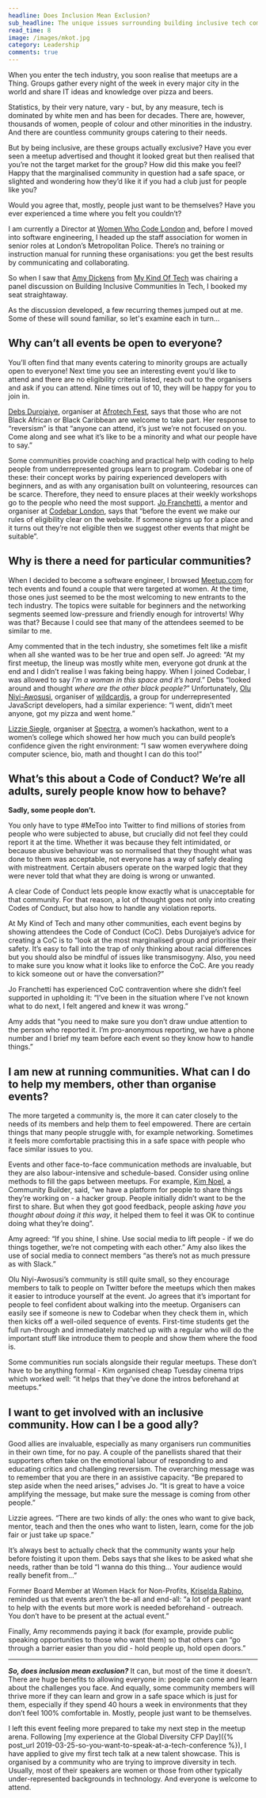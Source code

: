 ```yaml
---
headline: Does Inclusion Mean Exclusion?
sub_headline: The unique issues surrounding building inclusive tech communities
read_time: 8
image: /images/mkot.jpg
category: Leadership
comments: true
---
```


When you enter the tech industry, you soon realise that meetups are a Thing.  Groups gather every night of the week in every major city in the world and share IT ideas and knowledge over pizza and beers.

Statistics, by their very nature, vary - but, by any measure, tech is dominated by white men and has been for decades.  There are, however, thousands of women, people of colour and other minorities in the industry.  And there are countless community groups catering to their needs.

But by being inclusive, are these groups actually exclusive?  Have you ever seen a meetup advertised and thought it looked great but then realised that you’re not the target market for the group?  How did this make you feel?  Happy that the marginalised community in question had a safe space, or slighted and wondering how they’d like it if you had a club just for people like you?

Would you agree that, mostly, people just want to be themselves?  Have you ever experienced a time where you felt you couldn’t?

I am currently a Director at [Women Who Code London](https://www.womenwhocode.com) and, before I moved into software engineering, I headed up the staff association for women in senior roles at London’s Metropolitan Police.  There’s no training or instruction manual for running these organisations: you get the best results by communicating and collaborating.

So when I saw that [Amy Dickens](https://twitter.com/RedRoxProjects) from [My Kind Of Tech](https://twitter.com/MKOfTech) was chairing a panel discussion on Building Inclusive Communities In Tech, I booked my seat straightaway.

As the discussion developed, a few recurring themes jumped out at me.  Some of these will sound familiar, so let's examine each in turn...

## Why can’t all events be open to everyone?

You’ll often find that many events catering to minority groups are actually open to everyone!  Next time you see an interesting event you’d like to attend and there are no eligibility criteria listed, reach out to the organisers and ask if you can attend.  Nine times out of 10, they will be happy for you to join in.

[Debs Durojaiye](https://twitter.com/firstname_debs), organiser at [Afrotech Fest](https://twitter.com/afrotechfest), says that those who are not Black African or Black Caribbean are welcome to take part.  Her response to “reversism” is that “anyone can attend, it’s just we’re not focused on you.  Come along and see what it’s like to be a minority and what our people have to say.”

Some communities provide coaching and practical help with coding to help people from underrepresented groups learn to program.  Codebar is one of these: their concept works by pairing experienced developers with beginners, and as with any organisation built on volunteering, resources can be scarce.  Therefore, they need to ensure places at their weekly workshops go to the people who need the most support.  [Jo Franchetti](https://twitter.com/ThisIsJoFrank), a mentor and organiser at [Codebar London](https://codebar.io/london), says that “before the event we make our rules of eligibility clear on the website.  If someone signs up for a place and it turns out they’re not eligible then we suggest other events that might be suitable”.

## Why is there a need for particular communities?

When I decided to become a software engineer, I browsed [Meetup.com](https://www.meetup.com) for tech events and found a couple that were targeted at women.  At the time, those ones just seemed to be the most welcoming to new entrants to the tech industry.  The topics were suitable for beginners and the networking segments seemed low-pressure and friendly enough for introverts!  Why was that?  Because I could see that many of the attendees seemed to be similar to me.

Amy commented that in the tech industry, she sometimes felt like a misfit when all she wanted was to be her true and open self.  Jo agreed: “At my first meetup, the lineup was mostly white men, everyone got drunk at the end and I didn’t realise I was faking being happy.  When I joined Codebar, I was allowed to say *I’m a woman in this space and it’s hard*.”  Debs “looked around and thought *where are the other black people?*”  Unfortunately, [Olu Niyi-Awosusi](https://twitter.com/oluoluoxenfree), organiser of [wildcardjs](https://twitter.com/wildcard_js), a group for underrepresented JavaScript developers, had a similar experience: “I went, didn’t meet anyone, got my pizza and went home.”

[Lizzie Siegle](https://twitter.com/lizziepika), organiser at [Spectra](https://sospectra.com), a women’s hackathon, went to a women’s college which showed her how much you can build people’s confidence given the right environment: “I saw women everywhere doing computer science, bio, math and thought I can do this too!”

## What’s this about a Code of Conduct?  We’re all adults, surely people know how to behave?

**Sadly, some people don’t.**

You only have to type #MeToo into Twitter to find millions of stories from people who were subjected to abuse, but crucially did not feel they could report it at the time.  Whether it was because they felt intimidated, or because abusive behaviour was so normalised that they thought what was done to them was acceptable, not everyone has a way of safely dealing with mistreatment.  Certain abusers operate on the warped logic that they were never told that what they are doing is wrong or unwanted.

A clear Code of Conduct lets people know exactly what is unacceptable for that community.  For that reason, a lot of thought goes not only into creating Codes of Conduct, but also how to handle any violation reports.

At My Kind of Tech and many other communities, each event begins by showing attendees the Code of Conduct (CoC).  Debs Durojaiye’s advice for creating a CoC is to “look at the most marginalised group and prioritise their safety.  It’s easy to fall into the trap of only thinking about racial differences but you should also be mindful of issues like transmisogyny.  Also, you need to make sure you know what it looks like to enforce the CoC.  Are you ready to kick someone out or have the conversation?”

Jo Franchetti has experienced CoC contravention where she didn’t feel supported in upholding it: “I’ve been in the situation where I’ve not known what to do next, I felt angered and knew it was wrong.”

Amy adds that “you need to make sure you don’t draw undue attention to the person who reported it.  I’m pro-anonymous reporting, we have a phone number and I brief my team before each event so they know how to handle things.”

## I am new at running communities.  What can I do to help my members, other than organise events?

The more targeted a community is, the more it can cater closely to the needs of its members and help them to feel empowered.  There are certain things that many people struggle with, for example networking.  Sometimes it feels more comfortable practising this in a safe space with people who face similar issues to you.

Events and other face-to-face communication methods are invaluable, but they are also labour-intensive and schedule-based.  Consider using online methods to fill the gaps between meetups.  For example, [Kim Noel](https://twitter.com/NoelKM), a Community Builder, said, “we have a platform for people to share things they’re working on - a hacker group.  People initially didn’t want to be the first to share.  But when they got good feedback, people asking *have you thought about doing it this way*, it helped them to feel it was OK to continue doing what they’re doing”.

Amy agreed: “If you shine, I shine.  Use social media to lift people - if we do things together, we’re not competing with each other.”  Amy also likes the use of social media to connect members “as there’s not as much pressure as with Slack.”

Olu Niyi-Awosusi’s community is still quite small, so they encourage members to talk to people on Twitter before the meetups which then makes it easier to introduce yourself at the event.  Jo agrees that it’s important for people to feel confident about walking into the meetup.  Organisers can easily see if someone is new to Codebar when they check them in, which then kicks off a well-oiled sequence of events.  First-time students get the full run-through and immediately matched up with a regular who will do the important stuff like introduce them to people and show them where the food is.

Some communities run socials alongside their regular meetups.  These don’t have to be anything formal - Kim organised cheap Tuesday cinema trips which worked well: “it helps that they’ve done the intros beforehand at meetups.”

## I want to get involved with an inclusive community.  How can I be a good ally?

Good allies are invaluable, especially as many organisers run communities in their own time, for no pay.  A couple of the panellists shared that their supporters often take on the emotional labour of responding to and educating critics and challenging reversism.  The overarching message was to remember that you are there in an assistive capacity.  “Be prepared to step aside when the need arises,” advises Jo.  “It is great to have a voice amplifying the message, but make sure the message is coming from other people.”

Lizzie agrees.  “There are two kinds of ally: the ones who want to give back, mentor, teach and then the ones who want to listen, learn, come for the job fair or just take up space.”

It’s always best to actually check that the community wants your help before foisting it upon them.  Debs says that she likes to be asked what she needs, rather than be told “I wanna do this thing... Your audience would really benefit from...”

Former Board Member at Women Hack for Non-Profits, [Kriselda Rabino](https://twitter.com/krissygoround), reminded us that events aren’t the be-all and end-all: “a lot of people want to help with the events but more work is needed beforehand - outreach.  You don’t have to be present at the actual event.”

Finally, Amy recommends paying it back (for example, provide public speaking opportunities to those who want them) so that others can “go through a barrier easier than you did - hold people up, hold open doors.”

<hr>

***So, does inclusion mean exclusion?***  It can, but most of the time it doesn’t.  There are huge benefits to allowing everyone in: people can come and learn about the challenges you face.  And equally, some community members will thrive more if they can learn and grow in a safe space which is just for them, especially if they spend 40 hours a week in environments that they don’t feel 100% comfortable in.  Mostly, people just want to be themselves.

I left this event feeling more prepared to take my next step in the meetup arena.  Following [my experience at the Global Diversity CFP Day]({% post_url 2019-03-25-so-you-want-to-speak-at-a-tech-conference %}), I have applied to give my first tech talk at a new talent showcase.  This is organised by a community who are trying to improve diversity in tech.  Usually, most of their speakers are women or those from other typically under-represented backgrounds in technology.  And everyone is welcome to attend.
